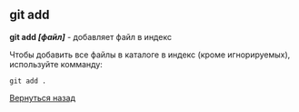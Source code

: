 ## git add

**git add *[файл]*** - добавляет файл в индекс
 
Чтобы добавить все файлы в каталоге в индекс (кроме игнорируемых), используйте комманду:
```
git add .
```

[Вернуться назад](readme.md)